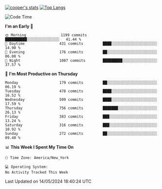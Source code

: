 [![cooper's stats](https://github-readme-stats-l2ak-km2n59e3j-coopjzs-projects.vercel.app/api?username=coopjz&count_private=true)](https://github.com/coopjz/github-readme-stats)
[![Top Langs](https://github-readme-stats-l2ak-km2n59e3j-coopjzs-projects.vercel.app/api/top-langs/?username=coopjz&count_private=true&langs_count=8&layout=compact&&hide=C)](https://github.com/coopjz/github-readme-stats)
<!--START_SECTION:waka-->
![Code Time](http://img.shields.io/badge/Code%20Time-36%20hrs%2016%20mins-blue)

**I'm an Early 🐤** 

```text
🌞 Morning                1199 commits        ██████████░░░░░░░░░░░░░░░   41.44 % 
🌆 Daytime                431 commits         ████░░░░░░░░░░░░░░░░░░░░░   14.90 % 
🌃 Evening                176 commits         ██░░░░░░░░░░░░░░░░░░░░░░░   06.08 % 
🌙 Night                  1087 commits        █████████░░░░░░░░░░░░░░░░   37.57 % 
```
📅 **I'm Most Productive on Thursday** 

```text
Monday                   179 commits         ██░░░░░░░░░░░░░░░░░░░░░░░   06.19 % 
Tuesday                  478 commits         ████░░░░░░░░░░░░░░░░░░░░░   16.52 % 
Wednesday                509 commits         ████░░░░░░░░░░░░░░░░░░░░░   17.59 % 
Thursday                 756 commits         ███████░░░░░░░░░░░░░░░░░░   26.13 % 
Friday                   383 commits         ███░░░░░░░░░░░░░░░░░░░░░░   13.24 % 
Saturday                 316 commits         ███░░░░░░░░░░░░░░░░░░░░░░   10.92 % 
Sunday                   272 commits         ██░░░░░░░░░░░░░░░░░░░░░░░   09.40 % 
```


📊 **This Week I Spent My Time On** 

```text
🕑︎ Time Zone: America/New_York

💻 Operating System: 
No Activity Tracked This Week
```


 Last Updated on 14/05/2024 18:40:24 UTC
<!--END_SECTION:waka-->
